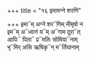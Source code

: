 +++
title = "१६ इमामग्ने शरणिं"

+++
इमा᳓म् अग्ने शर᳓णिम् मीमृषो न  
इम᳓म् अ᳓ध्वानं य᳓म् अ᳓गाम दूरा᳓त्  
आपिः᳓ पिता᳓ प्र᳓मतिः सोमिया᳓नाम्  
भृ᳓मिर् असि ऋषिकृ᳓न् म᳓र्तियानाम्